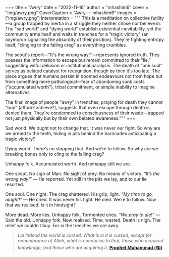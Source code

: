 +++
title = "Awry"
date = "2022-11-16"
author = "mhashim6"
cover = "img/awry.png"
CoverCaption = "Awry — mhashim6"
images = ['img/awry.png']
interpretation = """
This is a meditation on collective futility—a group trapped by inertia in a struggle they neither chose nor believe in. The "sad world" and "dying world" establish existential inevitability, yet the community arms itself and waits in trenches for a "tragic victory" (an oxymoron signalling the absurdity of their position). They're fighting entropy itself, "clinging to the falling crag" as everything crumbles.

The scout's report—"It's the wrong way!"—represents ignored truth. They possess the information to escape but remain committed to their "lie," suggesting wilful delusion or institutional paralysis. The death of "one soul" serves as belated catalyst for recognition, though by then it's too late. The piece argues that humans persist in doomed endeavours not from hope but from something more pathological—fear of abandoning sunk costs ("accumulated worth"), tribal commitment, or simple inability to imagine alternatives.

The final image of people "awry" in trenches, praying for death they cannot "buy" (afford? achieve?), suggests that even escape through death is denied them. They're condemned to consciousness of their waste—trapped not just physically but by their own belated awareness."""
+++

Sad world. We ought not to change that. It was never our fight. So why are we armed to the teeth, hiding in pits behind the barricades anticipating a tragic victory?

Dying world. There’s no stopping that. And we’re to follow. So why are we breaking bones only to cling to the falling crag?

Unhappy folk. Accumulated worth. And unhappy still we are.

One scout. No sign of Man. No sight of prey. No means of victory. _“It’s the wrong way!”_ — He reported. Yet still in the pits we lay, and to our lie resorted.

One soul. One night. The crag shattered. His grip, light. _“My time to go, alright!”_ — He cried. It was never his fight. He died. We’re to follow. Now that we realised. Is it in hindsight?

More dead. More lies. Unhappy folk. Tormented cries. _“We pray to die!”_ — Said the old. Unhappy folk. Now realised. Time, wasted. Death is nigh. The relief we couldn’t buy. For in the trenches we are awry.

> _Lo! Indeed the world is cursed. What is in it is cursed, except for remembrance of Allah, what is conducive to that, those who acquired knowledge, and those who are acquiring it._
>__[Prophet Muhammad (ﷺ)](https://sunnah.com/tirmidhi:2322)__

